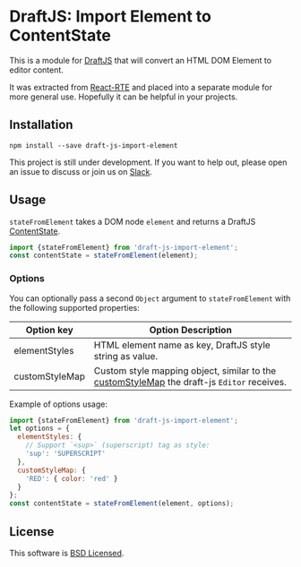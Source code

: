 # DraftJS: Import Element to ContentState

This is a module for [DraftJS](https://github.com/facebook/draft-js) that will convert an HTML DOM Element to editor content.

It was extracted from [React-RTE](https://react-rte.org) and placed into a separate module for more general use. Hopefully it can be helpful in your projects.

## Installation

    npm install --save draft-js-import-element

This project is still under development. If you want to help out, please open an issue to discuss or join us on [Slack](https://draftjs.slack.com/).

## Usage

`stateFromElement` takes a DOM node `element` and returns a DraftJS [ContentState](https://facebook.github.io/draft-js/docs/api-reference-content-state.html).

```javascript
import {stateFromElement} from 'draft-js-import-element';
const contentState = stateFromElement(element);
```

### Options

You can optionally pass a second `Object` argument to `stateFromElement` with the following supported properties:

| Option key     | Option Description   |
| -------------- | -------------------- |
| elementStyles  | HTML element name as key, DraftJS style string as value.  |
| customStyleMap | Custom style mapping object, similar to the [customStyleMap](https://facebook.github.io/draft-js/docs/advanced-topics-inline-styles.html#mapping-a-style-string-to-css) the draft-js `Editor` receives.  |

Example of options usage:

```javascript
import {stateFromElement} from 'draft-js-import-element';
let options = {
  elementStyles: {
    // Support `<sup>` (superscript) tag as style:
    'sup': 'SUPERSCRIPT'
  },
  customStyleMap: {
    'RED': { color: 'red' }
  }
};
const contentState = stateFromElement(element, options);
```

## License

This software is [BSD Licensed](/LICENSE).

